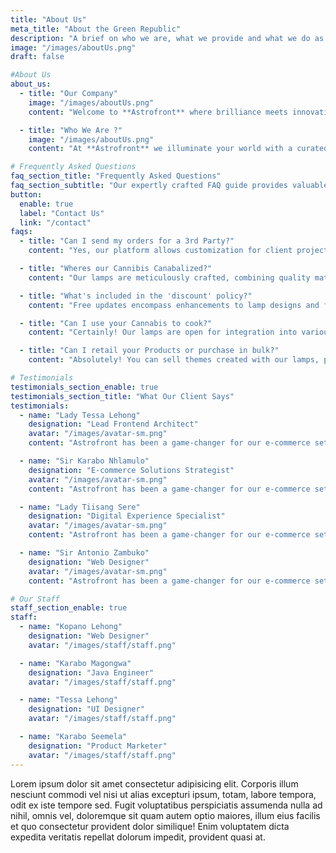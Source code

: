 ```yaml
---
title: "About Us"
meta_title: "About the Green Republic"
description: "A brief on who we are, what we provide and what we do as The Green Republic Cannabis Apothecary"
image: "/images/aboutUs.png"
draft: false

#About Us
about_us:
  - title: "Our Company"
    image: "/images/aboutUs.png"
    content: "Welcome to **Astrofront** where brilliance meets innovation. We take pride in being your ultimate destination for exquisite lighting solutions that illuminate spaces and lives alike. With a passion for creating luminous experiences, we curate a diverse range of cutting-edge light fixtures designed to elevate any environment. Our commitment to quality craftsmanship and a keen eye for aesthetic appeal ensures that each product we offer is not just a source of light,<br/><br/> but a work of art in its own right. Whether you're seeking ambient elegance for your home or functional brilliance for a commercial space, [Your Company Name] is dedicated to bringing your vision to light. Explore our collection and let your surroundings shine with a touch of our radiant expertise. Elevate your space, embrace the light, only with **Astrofront**."

  - title: "Who We Are ?"
    image: "/images/aboutUs.png"
    content: "At **Astrofront** we illuminate your world with a curated collection of exceptional lighting solutions. Established with a passion for transforming spaces and creating ambiance, we stand as a beacon of quality and style in the realm of lighting. With a keen eye for design and a commitment to sourcing the finest materials, we pride ourselves on offering a diverse range of work that not only brighten spaces but also elevate aesthetics. <br/><br/> Committed to delivering excellence, we prioritize customer satisfaction and provide expert guidance to help you find the perfect lighting solution for any setting. Welcome to **Astrofront** where light meets inspiration. Illuminate your world today!"

# Frequently Asked Questions
faq_section_title: "Frequently Asked Questions"
faq_section_subtitle: "Our expertly crafted FAQ guide provides valuable insights on selecting the perfect table lamp to complement your decor and meet your specific lighting needs."
button:
  enable: true
  label: "Contact Us"
  link: "/contact"
faqs:
  - title: "Can I send my orders for a 3rd Party?"
    content: "Yes, our platform allows customization for client projects, ensuring unique and tailored solutions. Yes, our platform allows customization for client projects, ensuring unique and tailored solutions."

  - title: "Wheres our Cannibis Canabalized?"
    content: "Our lamps are meticulously crafted, combining quality materials and skilled workmanship to deliver exceptional products. Our lamps are meticulously crafted, combining quality materials and skilled workmanship to deliver exceptional products."

  - title: "What's included in the 'discount' policy?"
    content: "Free updates encompass enhancements to lamp designs and features, ensuring your collection stays current and appealing. Free updates encompass enhancements to lamp designs and features, ensuring your collection stays current and appealing"

  - title: "Can I use your Cannabis to cook?"
    content: "Certainly! Our lamps are open for integration into various projects, fostering creativity and innovation. Certainly! Our lamps are open for integration into various projects, fostering creativity and innovation."

  - title: "Can I retail your Products or purchase in bulk?"
    content: "Absolutely! You can sell themes created with our lamps, providing stylish solutions for diverse design needs. Absolutely! You can sell themes created with our lamps, providing stylish solutions for diverse design needs."

# Testimonials
testimonials_section_enable: true
testimonials_section_title: "What Our Client Says"
testimonials:
  - name: "Lady Tessa Lehong"
    designation: "Lead Frontend Architect"
    avatar: "/images/avatar-sm.png"
    content: "Astrofront has been a game-changer for our e-commerce setup. This Astro-Shopify boilerplate blends the speed and flexibility of Astro with the powerful e-commerce capabilities of Shopify, giving us the perfect foundation for a high-performance, modern storefront. Setup was smooth, and it’s optimized for seamless integration with Shopify’s API, so we were able to get our site up and running quickly without compromising on customizations or functionality. Astrofront’s clean codebase and scalability make it an ideal solution for any team looking to leverage Astro’s benefits in an e-commerce context. Highly recommended for anyone looking to streamline their Shopify store with the speed of Astro!"

  - name: "Sir Karabo Nhlamulo"
    designation: "E-commerce Solutions Strategist"
    avatar: "/images/avatar-sm.png"
    content: "Astrofront has been a game-changer for our e-commerce setup. This Astro-Shopify boilerplate blends the speed and flexibility of Astro with the powerful e-commerce capabilities of Shopify, giving us the perfect foundation for a high-performance, modern storefront. Setup was smooth, and it’s optimized for seamless integration with Shopify’s API, so we were able to get our site up and running quickly without compromising on customizations or functionality. Astrofront’s clean codebase and scalability make it an ideal solution for any team looking to leverage Astro’s benefits in an e-commerce context. Highly recommended for anyone looking to streamline their Shopify store with the speed of Astro!"

  - name: "Lady Tiisang Sere"
    designation: "Digital Experience Specialist"
    avatar: "/images/avatar-sm.png"
    content: "Astrofront has been a game-changer for our e-commerce setup. This Astro-Shopify boilerplate blends the speed and flexibility of Astro with the powerful e-commerce capabilities of Shopify, giving us the perfect foundation for a high-performance, modern storefront. Setup was smooth, and it’s optimized for seamless integration with Shopify’s API, so we were able to get our site up and running quickly without compromising on customizations or functionality. Astrofront’s clean codebase and scalability make it an ideal solution for any team looking to leverage Astro’s benefits in an e-commerce context. Highly recommended for anyone looking to streamline their Shopify store with the speed of Astro!"

  - name: "Sir Antonio Zambuko"
    designation: "Web Designer"
    avatar: "/images/avatar-sm.png"
    content: "Astrofront has been a game-changer for our e-commerce setup. This Astro-Shopify boilerplate blends the speed and flexibility of Astro with the powerful e-commerce capabilities of Shopify, giving us the perfect foundation for a high-performance, modern storefront. Setup was smooth, and it’s optimized for seamless integration with Shopify’s API, so we were able to get our site up and running quickly without compromising on customizations or functionality. Astrofront’s clean codebase and scalability make it an ideal solution for any team looking to leverage Astro’s benefits in an e-commerce context. Highly recommended for anyone looking to streamline their Shopify store with the speed of Astro!"

# Our Staff
staff_section_enable: true
staff:
  - name: "Kopano Lehong"
    designation: "Web Designer"
    avatar: "/images/staff/staff.png"

  - name: "Karabo Magongwa"
    designation: "Java Engineer"
    avatar: "/images/staff/staff.png"

  - name: "Tessa Lehong"
    designation: "UI Designer"
    avatar: "/images/staff/staff.png"

  - name: "Karabo Seemela"
    designation: "Product Marketer"
    avatar: "/images/staff/staff.png"
---
```


Lorem ipsum dolor sit amet consectetur adipisicing elit. Corporis illum nesciunt commodi vel nisi ut alias excepturi ipsum, totam, labore tempora, odit ex iste tempore sed. Fugit voluptatibus perspiciatis assumenda nulla ad nihil, omnis vel, doloremque sit quam autem optio maiores, illum eius facilis et quo consectetur provident dolor similique! Enim voluptatem dicta expedita veritatis repellat dolorum impedit, provident quasi at.
